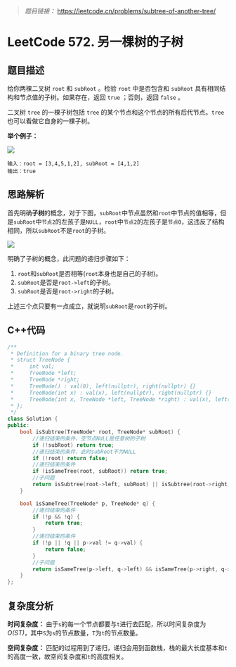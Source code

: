 > *题目链接：* https://leetcode.cn/problems/subtree-of-another-tree/

# LeetCode 572. 另一棵树的子树

## 题目描述

给你两棵二叉树 `root` 和 `subRoot` 。检验 `root` 中是否包含和 `subRoot` 具有相同结构和节点值的子树。如果存在，返回 `true` ；否则，返回 `false` 。

二叉树 `tree` 的一棵子树包括 `tree` 的某个节点和这个节点的所有后代节点。`tree` 也可以看做它自身的一棵子树。

**举个例子：**

![](https://gitee.com/ldtech007/picture/raw/master/pic/lc-0572-01.png)

```
输入：root = [3,4,5,1,2], subRoot = [4,1,2]
输出：true
```

## 思路解析

首先明确**子树**的概念，对于下图，`subRoot`中节点虽然和`root`中节点的值相等，但是`subRoot`中`节点2`的左孩子是`NULL`，`root`中`节点2`的左孩子是`节点0`，这违反了结构相同，所以`subRoot`不是`root`的子树。

![](https://gitee.com/ldtech007/picture/raw/master/pic/lc-0572-02.png)

明确了子树的概念，此问题的递归步骤如下：
1. `root`和`subRoot`是否相等(`root`本身也是自己的子树)。
2. `subRoot`是否是`root->left`的子树。
3. `subRoot`是否是`root->right`的子树。

上述三个点只要有一点成立，就说明`subRoot`是`root`的子树。

## C++代码

```cpp
/**
 * Definition for a binary tree node.
 * struct TreeNode {
 *     int val;
 *     TreeNode *left;
 *     TreeNode *right;
 *     TreeNode() : val(0), left(nullptr), right(nullptr) {}
 *     TreeNode(int x) : val(x), left(nullptr), right(nullptr) {}
 *     TreeNode(int x, TreeNode *left, TreeNode *right) : val(x), left(left), right(right) {}
 * };
 */
class Solution {
public:
    bool isSubtree(TreeNode* root, TreeNode* subRoot) {
        //递归结束的条件，空节点NULL是任意树的子树
        if (!subRoot) return true;
        //递归结束的条件，此时subRoot不为NULL
        if (!root) return false;
        //递归结束的条件
        if (isSameTree(root, subRoot)) return true;
        //子问题
        return isSubtree(root->left, subRoot) || isSubtree(root->right, subRoot);
    }

    bool isSameTree(TreeNode* p, TreeNode* q) {
        //递归结束的条件
        if (!p && !q) {
            return true;
        }
        //递归结束的条件
        if (!p || !q || p->val != q->val) {
            return false;
        }
        //子问题
        return isSameTree(p->left, q->left) && isSameTree(p->right, q->right);
    }
};
```

## 复杂度分析

**时间复杂度：** 由于`s`的每一个节点都要与`t`进行去匹配，所以时间复杂度为 *O(ST)*，其中`S`为`s`的节点数量，`T`为`t`的节点数量。

**空间复杂度：** 匹配的过程用到了递归，递归会用到函数栈，栈的最大长度基本和`t`的高度一致，故空间复杂度和`t`的高度相关。

